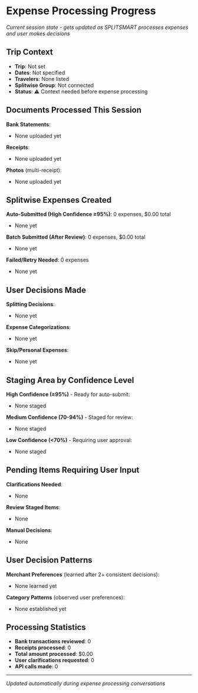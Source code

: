 # Expense Processing Progress

*Current session state - gets updated as SPLITSMART processes expenses and user makes decisions*

## Trip Context
- **Trip**: Not set
- **Dates**: Not specified  
- **Travelers**: None listed
- **Splitwise Group**: Not connected
- **Status**: ⚠️ Context needed before expense processing

## Documents Processed This Session
**Bank Statements**:
- None uploaded yet

**Receipts**:
- None uploaded yet

**Photos** (multi-receipt):
- None uploaded yet

## Splitwise Expenses Created
**Auto-Submitted (High Confidence ≥95%)**: 0 expenses, $0.00 total
- None yet

**Batch Submitted (After Review)**: 0 expenses, $0.00 total  
- None yet

**Failed/Retry Needed**: 0 expenses
- None yet

## User Decisions Made
**Splitting Decisions**:
- None yet

**Expense Categorizations**:
- None yet

**Skip/Personal Expenses**:
- None yet

## Staging Area by Confidence Level

**High Confidence (≥95%)** - Ready for auto-submit:
- None staged

**Medium Confidence (70-94%)** - Staged for review:
- None staged

**Low Confidence (<70%)** - Requiring user approval:
- None staged

## Pending Items Requiring User Input

**Clarifications Needed**:
- None

**Review Staged Items**:
- None

**Manual Decisions**:
- None

## User Decision Patterns
**Merchant Preferences** (learned after 2+ consistent decisions):
- None learned yet

**Category Patterns** (observed user preferences):
- None established yet

## Processing Statistics
- **Bank transactions reviewed**: 0
- **Receipts processed**: 0  
- **Total amount processed**: $0.00
- **User clarifications requested**: 0
- **API calls made**: 0

---
*Updated automatically during expense processing conversations*